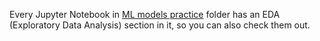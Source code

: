 Every Jupyter Notebook in [ML models practice](https://github.com/vkolotilin/Code-Examples/tree/main/Machine%20Learning%20Models%20practice) folder has an EDA (Exploratory Data Analysis) section in it, so you can also check them out.
